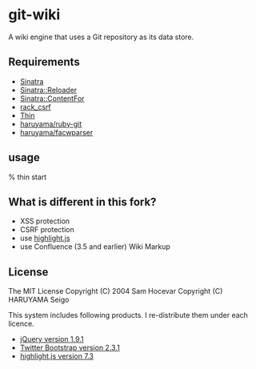 # git-wiki

A wiki engine that uses a Git repository as its data store.

## Requirements

* [Sinatra](http://www.sinatrarb.com/)
* [Sinatra::Reloader](http://www.sinatrarb.com/contrib/reloader.html)
* [Sinatra::ContentFor](http://www.sinatrarb.com/contrib/content_for.html)
* [rack\_csrf](https://rubygems.org/gems/rack_csrf)
* [Thin](http://code.macournoyer.com/thin/)
* [haruyama/ruby-git](https://github.com/haruyama/ruby-git)
* [haruyama/facwparser](https://github.com/haruyama/facwparser)

## usage

% thin start

## What is different in this fork?

* XSS protection
* CSRF protection
* use [highlight.js](http://softwaremaniacs.org/soft/highlight/en/)
* use Confluence (3.5 and earlier) Wiki Markup

## License

The MIT License
 Copyright (C) 2004 Sam Hocevar
 Copyright (C) HARUYAMA Seigo

This system includes following products. I re-distribute them under each licence.

* [jQuery version 1.9.1](http://jquery.com/)
* [Twitter Bootstrap version 2.3.1](http://twitter.github.com/bootstrap/)
* [highlight.js version 7.3](http://softwaremaniacs.org/soft/highlight/en/)
